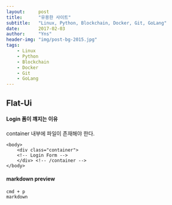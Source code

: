 ```yaml
---
layout:     post
title:      "유용한 사이트"
subtitle:   "Linux, Python, Blockchain, Docker, Git, GoLang"
date:       2017-02-03
author:     "Yns"
header-img: "img/post-bg-2015.jpg"
tags:
    - Linux
    - Python
    - Blockchain
    - Docker
    - Git
    - GoLang
---
```


## Flat-Ui  
#### Login 폼이 꺠지는 이유
container 내부에 파일이 존재해야 한다.  

    <body>
        <div class="container">
        <!-- Login Form -->
        </div> <!-- /container -->
    </body>


#### markdown preview
    cmd + p
    markdown
